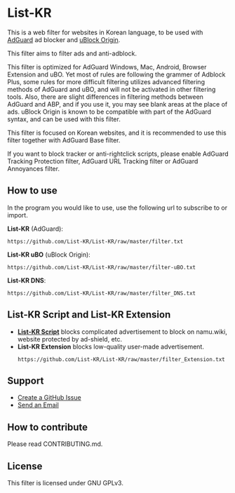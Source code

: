 # List-KR
This is a web filter for websites in Korean language, to be used with [AdGuard](https://adguard.com) ad blocker and [uBlock Origin](https://github.com/gorhill/uBlock).

This filter aims to filter ads and anti-adblock.

This filter is optimized for AdGuard Windows, Mac, Android, Browser Extension and uBO. Yet most of rules are following the grammer of Adblock Plus, some rules for more difficult filtering utilizes advanced filtering methods of AdGuard and uBO, and will not be activated in other filtering tools. Also, there are slight differences in filtering methods between AdGuard and ABP, and if you use it, you may see blank areas at the place of ads. uBlock Origin is known to be compatible with part of the AdGuard syntax, and can be used with this filter.

This filter is focused on Korean websites, and it is recommended to use this filter together with AdGuard Base filter.

If you want to block tracker or anti-rightclick scripts, please enable AdGuard Tracking Protection filter, AdGuard URL Tracking filter or AdGuard Annoyances filter.

## How to use
In the program you would like to use, use the following url to subscribe to or import.

**List-KR** (AdGuard):
```
https://github.com/List-KR/List-KR/raw/master/filter.txt
```
**List-KR uBO** (uBlock Origin):
```
https://github.com/List-KR/List-KR/raw/master/filter-uBO.txt
```
**List-KR DNS**:
```
https://github.com/List-KR/List-KR/raw/master/filter_DNS.txt
```


## List-KR Script and List-KR Extension
- **[List-KR Script](https://github.com/List-KR/List-KR-Script)** blocks complicated advertisement to block on namu.wiki, website protected by ad-shield, etc.
- **List-KR Extension** blocks low-quality user-made advertisement.
    ```
    https://github.com/List-KR/List-KR/raw/master/filter_Extension.txt
    ```

## Support
- [Create a GitHub Issue](https://github.com/List-KR/List-KR/issues/new/choose)
- [Send an Email](https://github.com/List-KR/List-KR/issues/223)

## How to contribute
Please read CONTRIBUTING.md.

## License
This filter is licensed under GNU GPLv3.